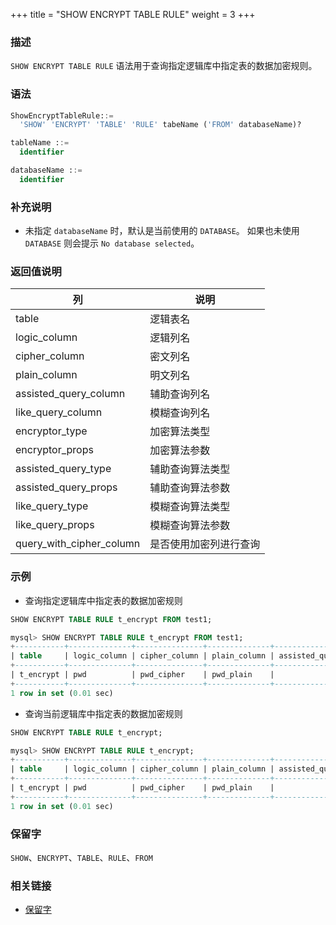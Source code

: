 +++
title = "SHOW ENCRYPT TABLE RULE"
weight = 3
+++

### 描述

`SHOW ENCRYPT TABLE RULE` 语法用于查询指定逻辑库中指定表的数据加密规则。

### 语法

```sql
ShowEncryptTableRule::=
  'SHOW' 'ENCRYPT' 'TABLE' 'RULE' tabeName ('FROM' databaseName)?

tableName ::=
  identifier

databaseName ::=
  identifier
```

### 补充说明

- 未指定 `databaseName` 时，默认是当前使用的 `DATABASE`。 如果也未使用 `DATABASE` 则会提示 `No database selected`。

### 返回值说明

| 列                        | 说明                |
|--------------------------| ------------------ |
| table                    | 逻辑表名             |
| logic_column             | 逻辑列名             |
| cipher_column            | 密文列名             |
| plain_column             | 明文列名             |
| assisted_query_column    | 辅助查询列名          |
| like_query_column        | 模糊查询列名          |
| encryptor_type           | 加密算法类型          |
| encryptor_props          | 加密算法参数          |
| assisted_query_type      | 辅助查询算法类型       |
| assisted_query_props     | 辅助查询算法参数       |
| like_query_type          | 模糊查询算法类型       |
| like_query_props         | 模糊查询算法参数       |
| query_with_cipher_column | 是否使用加密列进行查询  |

### 示例

- 查询指定逻辑库中指定表的数据加密规则

```sql
SHOW ENCRYPT TABLE RULE t_encrypt FROM test1;
```

```sql
mysql> SHOW ENCRYPT TABLE RULE t_encrypt FROM test1;
+-----------+--------------+---------------+--------------+-----------------------+-------------------+----------------+-------------------------+---------------------+----------------------+-----------------+------------------+--------------------------+
| table     | logic_column | cipher_column | plain_column | assisted_query_column | like_query_column | encryptor_type | encryptor_props         | assisted_query_type | assisted_query_props | like_query_type | like_query_props | query_with_cipher_column |
+-----------+--------------+---------------+--------------+-----------------------+-------------------+----------------+-------------------------+---------------------+----------------------+-----------------+------------------+--------------------------+
| t_encrypt | pwd          | pwd_cipher    | pwd_plain    |                       |                   | AES            | aes-key-value=123456abc |                     |                      |                 |                  | true                     |
+-----------+--------------+---------------+--------------+-----------------------+-------------------+----------------+-------------------------+---------------------+----------------------+-----------------+------------------+--------------------------+
1 row in set (0.01 sec)
```

- 查询当前逻辑库中指定表的数据加密规则

```sql
SHOW ENCRYPT TABLE RULE t_encrypt;
```

```sql
mysql> SHOW ENCRYPT TABLE RULE t_encrypt;
+-----------+--------------+---------------+--------------+-----------------------+-------------------+----------------+-------------------------+---------------------+----------------------+-----------------+------------------+--------------------------+
| table     | logic_column | cipher_column | plain_column | assisted_query_column | like_query_column | encryptor_type | encryptor_props         | assisted_query_type | assisted_query_props | like_query_type | like_query_props | query_with_cipher_column |
+-----------+--------------+---------------+--------------+-----------------------+-------------------+----------------+-------------------------+---------------------+----------------------+-----------------+------------------+--------------------------+
| t_encrypt | pwd          | pwd_cipher    | pwd_plain    |                       |                   | AES            | aes-key-value=123456abc |                     |                      |                 |                  | true                     |
+-----------+--------------+---------------+--------------+-----------------------+-------------------+----------------+-------------------------+---------------------+----------------------+-----------------+------------------+--------------------------+
1 row in set (0.01 sec)
```

### 保留字

`SHOW`、`ENCRYPT`、`TABLE`、`RULE`、`FROM`

### 相关链接

- [保留字](/cn/reference/distsql/syntax/reserved-word/)

